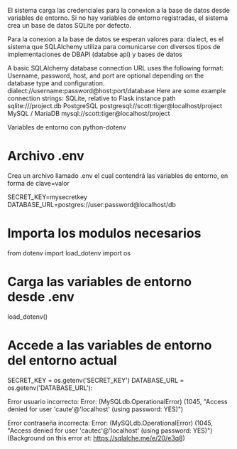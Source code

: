 El sistema carga las credenciales para la conexion a la base de datos desde variables de entorno. Si no hay variables de entorno registradas, el sistema crea un base de datos SQLite por defecto.

Para la conexion a la base de datos se esperan valores para:
dialect, es el sistema que SQLAlchemy utiliza para comunicarse con diversos tipos de implementaciones de DBAPI (databse api) y bases de datos

A basic SQLAlchemy database connection URL uses the following format:
Username, password, host, and port are optional depending on the database type and configuration.
dialect://username:password@host:port/database
Here are some example connection strings:
 SQLite, relative to Flask instance path
sqlite:///project.db
 PostgreSQL
postgresql://scott:tiger@localhost/project
 MySQL / MariaDB
mysql://scott:tiger@localhost/project


Variables de entorno con python-dotenv

# Archivo .env
Crea un archivo llamado .env el cual contendrá las variables de entorno, en forma de clave=valor

SECRET_KEY=mysecretkey
DATABASE_URL=postgres://user:password@localhost/db

# Importa los modulos necesarios
from dotenv import load_dotenv
import os

# Carga las variables de entorno desde .env
load_dotenv()

# Accede a las variables de entorno del entorno actual
SECRET_KEY = os.getenv('SECRET_KEY')
DATABASE_URL = os.getenv('DATABASE_URL'):


Error usuario incorrecto:
Error:  (MySQLdb.OperationalError) (1045, "Access denied for user 'caute'@'localhost' (using password: YES)")

Error contraseña incorrecta:
Error:  (MySQLdb.OperationalError) (1045, "Access denied for user 'cautec'@'localhost' (using password: YES)")
(Background on this error at: https://sqlalche.me/e/20/e3q8)
